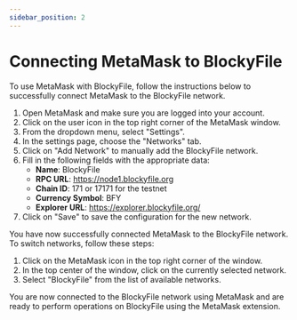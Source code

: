 ```yaml
---
sidebar_position: 2
---
```


# Connecting MetaMask to BlockyFile

To use MetaMask with BlockyFile, follow the instructions below to successfully connect MetaMask to the BlockyFile network.

1. Open MetaMask and make sure you are logged into your account.
2. Click on the user icon in the top right corner of the MetaMask window.
3. From the dropdown menu, select "Settings".
4. In the settings page, choose the "Networks" tab.
5. Click on "Add Network" to manually add the BlockyFile network.
6. Fill in the following fields with the appropriate data:
   - **Name**: BlockyFile
   - **RPC URL**: https://node1.blockyfile.org
   - **Chain ID**: 171 or 17171 for the testnet
   - **Currency Symbol**: BFY
   - **Explorer URL**: https://explorer.blockyfile.org/
7. Click on "Save" to save the configuration for the new network.

You have now successfully connected MetaMask to the BlockyFile network. To switch networks, follow these steps:

1. Click on the MetaMask icon in the top right corner of the window.
2. In the top center of the window, click on the currently selected network.
3. Select "BlockyFile" from the list of available networks.

You are now connected to the BlockyFile network using MetaMask and are ready to perform operations on BlockyFile using the MetaMask extension.

